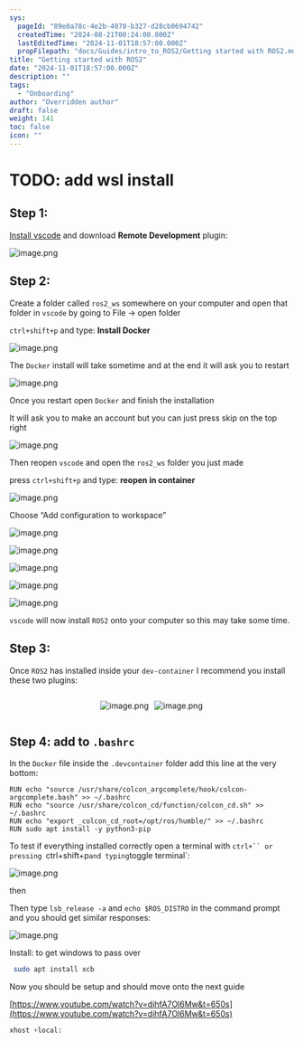 ```yaml
---
sys:
  pageId: "89e0a78c-4e2b-4070-b327-d28cb0694742"
  createdTime: "2024-08-21T00:24:00.000Z"
  lastEditedTime: "2024-11-01T18:57:00.000Z"
  propFilepath: "docs/Guides/intro_to_ROS2/Getting started with ROS2.md"
title: "Getting started with ROS2"
date: "2024-11-01T18:57:00.000Z"
description: ""
tags:
  - "Onboarding"
author: "Overridden author"
draft: false
weight: 141
toc: false
icon: ""
---
```


# TODO: add wsl install

## Step 1:

[Install vscode](https://code.visualstudio.com/download) and download **Remote Development** plugin:

![image.png](https://prod-files-secure.s3.us-west-2.amazonaws.com/d518164a-d88e-44d1-a4ee-3adb3bd8bce0/efb52993-1881-4a40-b95e-6f020334f022/image.png?X-Amz-Algorithm=AWS4-HMAC-SHA256&X-Amz-Content-Sha256=UNSIGNED-PAYLOAD&X-Amz-Credential=ASIAZI2LB4664HQBLAKK%2F20250402%2Fus-west-2%2Fs3%2Faws4_request&X-Amz-Date=20250402T041049Z&X-Amz-Expires=3600&X-Amz-Security-Token=IQoJb3JpZ2luX2VjEGQaCXVzLXdlc3QtMiJHMEUCIQCvRx4e4Hsux7znqhd0WKWgBGOdzUqjGpu8FsUHWK2tOQIgWhzwlZpHfwEk%2B0LsA2IKOfR%2FyP3gm2nScHpFiZUWlFUqiAQIzf%2F%2F%2F%2F%2F%2F%2F%2F%2F%2FARAAGgw2Mzc0MjMxODM4MDUiDI2EJq17tK3vE4W0xSrcA%2FnQ340b9GQ0bQLXymd83Bt8U%2F5sFFTxvk4s2VEvO%2BvZMPrr9Rfw5otW9BOjcUyP4Pqdhd4%2FzE8o5j9n0BOnj7b2OMrUprnp2%2BmnywD2uevJ52ei2D2P9cTWSIYRI71c0rNMqdeC8xDhMAEwjo%2BiTXg6LXQUgMnpvFBUNVI8xADwT4tQ1gPhMaHSBpG7pgn6HWKiSvoAyvIMFa7sUA3xYeiPWSFjoMspEa%2BMWQFGQBdJPfgxiorfRDPm3uJ5XdRtLBYheul%2B6FzqCQHW78xsrjUYiNqv0HPYzNeNqifADV%2FuJ7xbjtRM8ayw0YleA6cxM6l19N1xGeNGRO07wxYEM%2FbPZrMmfOOi5X4UqWeQJJzhLxPnCgeT%2BskME%2B1WLXFqPHaQKl%2FPG44Ogu9RgA1DHcsu62mOmyN9dZ94F75dRlqQvS860l40UwXxQrvi3ozOzkk%2F2Cn69HoGEs%2BKi%2BtZV0yAByVK7lJlsHwKu5N2fqpksMz63GTflVMIGiepH7DbiNL5WucwIJyTj2LFXMOkHfRV3EHQxWV7sK0kPpolxlhQGIrjZad94mR2SbYZJvDSD8b68wikysSa9dLJhlR2R4FK%2BjUWZ6HHiP0SMELnEr5sK6zBxA9idIcFxzszMO3usr8GOqUB%2BYp905zhwOakeG8f9HRNkP8%2BveeGQL%2FVZQ0dIMnFgFKniuz2NwNyZHv1E%2B8JpkfHlsSyzrqJS16lYLZFZKWf2qVnbGChGy47Oh4l1yX45A8pvhcyHmCEOJskM29ILpQmUxS%2F4P8BQNs62fjsX%2BHLahROuY9yZwCRfXCtC1zEKylRWrDY6X7NysQzesOP2ZrpmiGerb4NDQ8V96pemFQ0gNRNCgmq&X-Amz-Signature=499207d1952db355c9bcf80fcdb1f33ef44e4b3afbdc5f1e86334e6284f93f89&X-Amz-SignedHeaders=host&x-id=GetObject)

## Step 2:

Create a folder called `ros2_ws` somewhere on your computer and open that folder in `vscode` by going to File → open folder 

`ctrl+shift+p` and type: **Install Docker**

![image.png](https://prod-files-secure.s3.us-west-2.amazonaws.com/d518164a-d88e-44d1-a4ee-3adb3bd8bce0/2269dc0e-1cd5-47ff-bceb-c04ad9b2eab0/image.png?X-Amz-Algorithm=AWS4-HMAC-SHA256&X-Amz-Content-Sha256=UNSIGNED-PAYLOAD&X-Amz-Credential=ASIAZI2LB4664HQBLAKK%2F20250402%2Fus-west-2%2Fs3%2Faws4_request&X-Amz-Date=20250402T041049Z&X-Amz-Expires=3600&X-Amz-Security-Token=IQoJb3JpZ2luX2VjEGQaCXVzLXdlc3QtMiJHMEUCIQCvRx4e4Hsux7znqhd0WKWgBGOdzUqjGpu8FsUHWK2tOQIgWhzwlZpHfwEk%2B0LsA2IKOfR%2FyP3gm2nScHpFiZUWlFUqiAQIzf%2F%2F%2F%2F%2F%2F%2F%2F%2F%2FARAAGgw2Mzc0MjMxODM4MDUiDI2EJq17tK3vE4W0xSrcA%2FnQ340b9GQ0bQLXymd83Bt8U%2F5sFFTxvk4s2VEvO%2BvZMPrr9Rfw5otW9BOjcUyP4Pqdhd4%2FzE8o5j9n0BOnj7b2OMrUprnp2%2BmnywD2uevJ52ei2D2P9cTWSIYRI71c0rNMqdeC8xDhMAEwjo%2BiTXg6LXQUgMnpvFBUNVI8xADwT4tQ1gPhMaHSBpG7pgn6HWKiSvoAyvIMFa7sUA3xYeiPWSFjoMspEa%2BMWQFGQBdJPfgxiorfRDPm3uJ5XdRtLBYheul%2B6FzqCQHW78xsrjUYiNqv0HPYzNeNqifADV%2FuJ7xbjtRM8ayw0YleA6cxM6l19N1xGeNGRO07wxYEM%2FbPZrMmfOOi5X4UqWeQJJzhLxPnCgeT%2BskME%2B1WLXFqPHaQKl%2FPG44Ogu9RgA1DHcsu62mOmyN9dZ94F75dRlqQvS860l40UwXxQrvi3ozOzkk%2F2Cn69HoGEs%2BKi%2BtZV0yAByVK7lJlsHwKu5N2fqpksMz63GTflVMIGiepH7DbiNL5WucwIJyTj2LFXMOkHfRV3EHQxWV7sK0kPpolxlhQGIrjZad94mR2SbYZJvDSD8b68wikysSa9dLJhlR2R4FK%2BjUWZ6HHiP0SMELnEr5sK6zBxA9idIcFxzszMO3usr8GOqUB%2BYp905zhwOakeG8f9HRNkP8%2BveeGQL%2FVZQ0dIMnFgFKniuz2NwNyZHv1E%2B8JpkfHlsSyzrqJS16lYLZFZKWf2qVnbGChGy47Oh4l1yX45A8pvhcyHmCEOJskM29ILpQmUxS%2F4P8BQNs62fjsX%2BHLahROuY9yZwCRfXCtC1zEKylRWrDY6X7NysQzesOP2ZrpmiGerb4NDQ8V96pemFQ0gNRNCgmq&X-Amz-Signature=b323869c04ca5e13d0773a639359fa6262627da7d44df1da214ee16f76546ce2&X-Amz-SignedHeaders=host&x-id=GetObject)

The `Docker` install will take sometime and at the end it will ask you to restart

![image.png](https://prod-files-secure.s3.us-west-2.amazonaws.com/d518164a-d88e-44d1-a4ee-3adb3bd8bce0/ed233f78-be33-4b1f-b89c-9c346c0e961e/image.png?X-Amz-Algorithm=AWS4-HMAC-SHA256&X-Amz-Content-Sha256=UNSIGNED-PAYLOAD&X-Amz-Credential=ASIAZI2LB4664HQBLAKK%2F20250402%2Fus-west-2%2Fs3%2Faws4_request&X-Amz-Date=20250402T041049Z&X-Amz-Expires=3600&X-Amz-Security-Token=IQoJb3JpZ2luX2VjEGQaCXVzLXdlc3QtMiJHMEUCIQCvRx4e4Hsux7znqhd0WKWgBGOdzUqjGpu8FsUHWK2tOQIgWhzwlZpHfwEk%2B0LsA2IKOfR%2FyP3gm2nScHpFiZUWlFUqiAQIzf%2F%2F%2F%2F%2F%2F%2F%2F%2F%2FARAAGgw2Mzc0MjMxODM4MDUiDI2EJq17tK3vE4W0xSrcA%2FnQ340b9GQ0bQLXymd83Bt8U%2F5sFFTxvk4s2VEvO%2BvZMPrr9Rfw5otW9BOjcUyP4Pqdhd4%2FzE8o5j9n0BOnj7b2OMrUprnp2%2BmnywD2uevJ52ei2D2P9cTWSIYRI71c0rNMqdeC8xDhMAEwjo%2BiTXg6LXQUgMnpvFBUNVI8xADwT4tQ1gPhMaHSBpG7pgn6HWKiSvoAyvIMFa7sUA3xYeiPWSFjoMspEa%2BMWQFGQBdJPfgxiorfRDPm3uJ5XdRtLBYheul%2B6FzqCQHW78xsrjUYiNqv0HPYzNeNqifADV%2FuJ7xbjtRM8ayw0YleA6cxM6l19N1xGeNGRO07wxYEM%2FbPZrMmfOOi5X4UqWeQJJzhLxPnCgeT%2BskME%2B1WLXFqPHaQKl%2FPG44Ogu9RgA1DHcsu62mOmyN9dZ94F75dRlqQvS860l40UwXxQrvi3ozOzkk%2F2Cn69HoGEs%2BKi%2BtZV0yAByVK7lJlsHwKu5N2fqpksMz63GTflVMIGiepH7DbiNL5WucwIJyTj2LFXMOkHfRV3EHQxWV7sK0kPpolxlhQGIrjZad94mR2SbYZJvDSD8b68wikysSa9dLJhlR2R4FK%2BjUWZ6HHiP0SMELnEr5sK6zBxA9idIcFxzszMO3usr8GOqUB%2BYp905zhwOakeG8f9HRNkP8%2BveeGQL%2FVZQ0dIMnFgFKniuz2NwNyZHv1E%2B8JpkfHlsSyzrqJS16lYLZFZKWf2qVnbGChGy47Oh4l1yX45A8pvhcyHmCEOJskM29ILpQmUxS%2F4P8BQNs62fjsX%2BHLahROuY9yZwCRfXCtC1zEKylRWrDY6X7NysQzesOP2ZrpmiGerb4NDQ8V96pemFQ0gNRNCgmq&X-Amz-Signature=711c6566f1c9578d5dfebe0d1da55c82976aa010df2073d3465c4e24ed1f5e1d&X-Amz-SignedHeaders=host&x-id=GetObject)

Once you restart open `Docker` and finish the installation

It will ask you to make an account but you can just press skip on the top right

![image.png](https://prod-files-secure.s3.us-west-2.amazonaws.com/d518164a-d88e-44d1-a4ee-3adb3bd8bce0/21010ad9-1659-4fd9-9f59-9932a09b2a3d/image.png?X-Amz-Algorithm=AWS4-HMAC-SHA256&X-Amz-Content-Sha256=UNSIGNED-PAYLOAD&X-Amz-Credential=ASIAZI2LB4664HQBLAKK%2F20250402%2Fus-west-2%2Fs3%2Faws4_request&X-Amz-Date=20250402T041049Z&X-Amz-Expires=3600&X-Amz-Security-Token=IQoJb3JpZ2luX2VjEGQaCXVzLXdlc3QtMiJHMEUCIQCvRx4e4Hsux7znqhd0WKWgBGOdzUqjGpu8FsUHWK2tOQIgWhzwlZpHfwEk%2B0LsA2IKOfR%2FyP3gm2nScHpFiZUWlFUqiAQIzf%2F%2F%2F%2F%2F%2F%2F%2F%2F%2FARAAGgw2Mzc0MjMxODM4MDUiDI2EJq17tK3vE4W0xSrcA%2FnQ340b9GQ0bQLXymd83Bt8U%2F5sFFTxvk4s2VEvO%2BvZMPrr9Rfw5otW9BOjcUyP4Pqdhd4%2FzE8o5j9n0BOnj7b2OMrUprnp2%2BmnywD2uevJ52ei2D2P9cTWSIYRI71c0rNMqdeC8xDhMAEwjo%2BiTXg6LXQUgMnpvFBUNVI8xADwT4tQ1gPhMaHSBpG7pgn6HWKiSvoAyvIMFa7sUA3xYeiPWSFjoMspEa%2BMWQFGQBdJPfgxiorfRDPm3uJ5XdRtLBYheul%2B6FzqCQHW78xsrjUYiNqv0HPYzNeNqifADV%2FuJ7xbjtRM8ayw0YleA6cxM6l19N1xGeNGRO07wxYEM%2FbPZrMmfOOi5X4UqWeQJJzhLxPnCgeT%2BskME%2B1WLXFqPHaQKl%2FPG44Ogu9RgA1DHcsu62mOmyN9dZ94F75dRlqQvS860l40UwXxQrvi3ozOzkk%2F2Cn69HoGEs%2BKi%2BtZV0yAByVK7lJlsHwKu5N2fqpksMz63GTflVMIGiepH7DbiNL5WucwIJyTj2LFXMOkHfRV3EHQxWV7sK0kPpolxlhQGIrjZad94mR2SbYZJvDSD8b68wikysSa9dLJhlR2R4FK%2BjUWZ6HHiP0SMELnEr5sK6zBxA9idIcFxzszMO3usr8GOqUB%2BYp905zhwOakeG8f9HRNkP8%2BveeGQL%2FVZQ0dIMnFgFKniuz2NwNyZHv1E%2B8JpkfHlsSyzrqJS16lYLZFZKWf2qVnbGChGy47Oh4l1yX45A8pvhcyHmCEOJskM29ILpQmUxS%2F4P8BQNs62fjsX%2BHLahROuY9yZwCRfXCtC1zEKylRWrDY6X7NysQzesOP2ZrpmiGerb4NDQ8V96pemFQ0gNRNCgmq&X-Amz-Signature=ad7741353e13db9e24ae96fd57da04509e8aeca05639950a3111a5a320e55a9d&X-Amz-SignedHeaders=host&x-id=GetObject)

Then reopen `vscode` and open the `ros2_ws` folder you just made

press `ctrl+shift+p` and type: **reopen in container**

![image.png](https://prod-files-secure.s3.us-west-2.amazonaws.com/d518164a-d88e-44d1-a4ee-3adb3bd8bce0/4e93b8c2-41ad-488c-8095-c74205196118/image.png?X-Amz-Algorithm=AWS4-HMAC-SHA256&X-Amz-Content-Sha256=UNSIGNED-PAYLOAD&X-Amz-Credential=ASIAZI2LB4664HQBLAKK%2F20250402%2Fus-west-2%2Fs3%2Faws4_request&X-Amz-Date=20250402T041049Z&X-Amz-Expires=3600&X-Amz-Security-Token=IQoJb3JpZ2luX2VjEGQaCXVzLXdlc3QtMiJHMEUCIQCvRx4e4Hsux7znqhd0WKWgBGOdzUqjGpu8FsUHWK2tOQIgWhzwlZpHfwEk%2B0LsA2IKOfR%2FyP3gm2nScHpFiZUWlFUqiAQIzf%2F%2F%2F%2F%2F%2F%2F%2F%2F%2FARAAGgw2Mzc0MjMxODM4MDUiDI2EJq17tK3vE4W0xSrcA%2FnQ340b9GQ0bQLXymd83Bt8U%2F5sFFTxvk4s2VEvO%2BvZMPrr9Rfw5otW9BOjcUyP4Pqdhd4%2FzE8o5j9n0BOnj7b2OMrUprnp2%2BmnywD2uevJ52ei2D2P9cTWSIYRI71c0rNMqdeC8xDhMAEwjo%2BiTXg6LXQUgMnpvFBUNVI8xADwT4tQ1gPhMaHSBpG7pgn6HWKiSvoAyvIMFa7sUA3xYeiPWSFjoMspEa%2BMWQFGQBdJPfgxiorfRDPm3uJ5XdRtLBYheul%2B6FzqCQHW78xsrjUYiNqv0HPYzNeNqifADV%2FuJ7xbjtRM8ayw0YleA6cxM6l19N1xGeNGRO07wxYEM%2FbPZrMmfOOi5X4UqWeQJJzhLxPnCgeT%2BskME%2B1WLXFqPHaQKl%2FPG44Ogu9RgA1DHcsu62mOmyN9dZ94F75dRlqQvS860l40UwXxQrvi3ozOzkk%2F2Cn69HoGEs%2BKi%2BtZV0yAByVK7lJlsHwKu5N2fqpksMz63GTflVMIGiepH7DbiNL5WucwIJyTj2LFXMOkHfRV3EHQxWV7sK0kPpolxlhQGIrjZad94mR2SbYZJvDSD8b68wikysSa9dLJhlR2R4FK%2BjUWZ6HHiP0SMELnEr5sK6zBxA9idIcFxzszMO3usr8GOqUB%2BYp905zhwOakeG8f9HRNkP8%2BveeGQL%2FVZQ0dIMnFgFKniuz2NwNyZHv1E%2B8JpkfHlsSyzrqJS16lYLZFZKWf2qVnbGChGy47Oh4l1yX45A8pvhcyHmCEOJskM29ILpQmUxS%2F4P8BQNs62fjsX%2BHLahROuY9yZwCRfXCtC1zEKylRWrDY6X7NysQzesOP2ZrpmiGerb4NDQ8V96pemFQ0gNRNCgmq&X-Amz-Signature=5b1dfb1e5c2a88fa81c93cd6e3879f1ef3ab623af8061245583394deac0ad6ad&X-Amz-SignedHeaders=host&x-id=GetObject)

Choose “Add configuration to workspace”

![image.png](https://prod-files-secure.s3.us-west-2.amazonaws.com/d518164a-d88e-44d1-a4ee-3adb3bd8bce0/9560b282-5060-4989-ba37-97e7b2c22476/image.png?X-Amz-Algorithm=AWS4-HMAC-SHA256&X-Amz-Content-Sha256=UNSIGNED-PAYLOAD&X-Amz-Credential=ASIAZI2LB4664HQBLAKK%2F20250402%2Fus-west-2%2Fs3%2Faws4_request&X-Amz-Date=20250402T041049Z&X-Amz-Expires=3600&X-Amz-Security-Token=IQoJb3JpZ2luX2VjEGQaCXVzLXdlc3QtMiJHMEUCIQCvRx4e4Hsux7znqhd0WKWgBGOdzUqjGpu8FsUHWK2tOQIgWhzwlZpHfwEk%2B0LsA2IKOfR%2FyP3gm2nScHpFiZUWlFUqiAQIzf%2F%2F%2F%2F%2F%2F%2F%2F%2F%2FARAAGgw2Mzc0MjMxODM4MDUiDI2EJq17tK3vE4W0xSrcA%2FnQ340b9GQ0bQLXymd83Bt8U%2F5sFFTxvk4s2VEvO%2BvZMPrr9Rfw5otW9BOjcUyP4Pqdhd4%2FzE8o5j9n0BOnj7b2OMrUprnp2%2BmnywD2uevJ52ei2D2P9cTWSIYRI71c0rNMqdeC8xDhMAEwjo%2BiTXg6LXQUgMnpvFBUNVI8xADwT4tQ1gPhMaHSBpG7pgn6HWKiSvoAyvIMFa7sUA3xYeiPWSFjoMspEa%2BMWQFGQBdJPfgxiorfRDPm3uJ5XdRtLBYheul%2B6FzqCQHW78xsrjUYiNqv0HPYzNeNqifADV%2FuJ7xbjtRM8ayw0YleA6cxM6l19N1xGeNGRO07wxYEM%2FbPZrMmfOOi5X4UqWeQJJzhLxPnCgeT%2BskME%2B1WLXFqPHaQKl%2FPG44Ogu9RgA1DHcsu62mOmyN9dZ94F75dRlqQvS860l40UwXxQrvi3ozOzkk%2F2Cn69HoGEs%2BKi%2BtZV0yAByVK7lJlsHwKu5N2fqpksMz63GTflVMIGiepH7DbiNL5WucwIJyTj2LFXMOkHfRV3EHQxWV7sK0kPpolxlhQGIrjZad94mR2SbYZJvDSD8b68wikysSa9dLJhlR2R4FK%2BjUWZ6HHiP0SMELnEr5sK6zBxA9idIcFxzszMO3usr8GOqUB%2BYp905zhwOakeG8f9HRNkP8%2BveeGQL%2FVZQ0dIMnFgFKniuz2NwNyZHv1E%2B8JpkfHlsSyzrqJS16lYLZFZKWf2qVnbGChGy47Oh4l1yX45A8pvhcyHmCEOJskM29ILpQmUxS%2F4P8BQNs62fjsX%2BHLahROuY9yZwCRfXCtC1zEKylRWrDY6X7NysQzesOP2ZrpmiGerb4NDQ8V96pemFQ0gNRNCgmq&X-Amz-Signature=4de18620d5c5a9775b164e8af0003ae45ef8881f3372c1307e4acaaa009e4050&X-Amz-SignedHeaders=host&x-id=GetObject)

![image.png](https://prod-files-secure.s3.us-west-2.amazonaws.com/d518164a-d88e-44d1-a4ee-3adb3bd8bce0/2ee63f81-886b-48e8-a553-dc6e5eac99e4/image.png?X-Amz-Algorithm=AWS4-HMAC-SHA256&X-Amz-Content-Sha256=UNSIGNED-PAYLOAD&X-Amz-Credential=ASIAZI2LB4664HQBLAKK%2F20250402%2Fus-west-2%2Fs3%2Faws4_request&X-Amz-Date=20250402T041049Z&X-Amz-Expires=3600&X-Amz-Security-Token=IQoJb3JpZ2luX2VjEGQaCXVzLXdlc3QtMiJHMEUCIQCvRx4e4Hsux7znqhd0WKWgBGOdzUqjGpu8FsUHWK2tOQIgWhzwlZpHfwEk%2B0LsA2IKOfR%2FyP3gm2nScHpFiZUWlFUqiAQIzf%2F%2F%2F%2F%2F%2F%2F%2F%2F%2FARAAGgw2Mzc0MjMxODM4MDUiDI2EJq17tK3vE4W0xSrcA%2FnQ340b9GQ0bQLXymd83Bt8U%2F5sFFTxvk4s2VEvO%2BvZMPrr9Rfw5otW9BOjcUyP4Pqdhd4%2FzE8o5j9n0BOnj7b2OMrUprnp2%2BmnywD2uevJ52ei2D2P9cTWSIYRI71c0rNMqdeC8xDhMAEwjo%2BiTXg6LXQUgMnpvFBUNVI8xADwT4tQ1gPhMaHSBpG7pgn6HWKiSvoAyvIMFa7sUA3xYeiPWSFjoMspEa%2BMWQFGQBdJPfgxiorfRDPm3uJ5XdRtLBYheul%2B6FzqCQHW78xsrjUYiNqv0HPYzNeNqifADV%2FuJ7xbjtRM8ayw0YleA6cxM6l19N1xGeNGRO07wxYEM%2FbPZrMmfOOi5X4UqWeQJJzhLxPnCgeT%2BskME%2B1WLXFqPHaQKl%2FPG44Ogu9RgA1DHcsu62mOmyN9dZ94F75dRlqQvS860l40UwXxQrvi3ozOzkk%2F2Cn69HoGEs%2BKi%2BtZV0yAByVK7lJlsHwKu5N2fqpksMz63GTflVMIGiepH7DbiNL5WucwIJyTj2LFXMOkHfRV3EHQxWV7sK0kPpolxlhQGIrjZad94mR2SbYZJvDSD8b68wikysSa9dLJhlR2R4FK%2BjUWZ6HHiP0SMELnEr5sK6zBxA9idIcFxzszMO3usr8GOqUB%2BYp905zhwOakeG8f9HRNkP8%2BveeGQL%2FVZQ0dIMnFgFKniuz2NwNyZHv1E%2B8JpkfHlsSyzrqJS16lYLZFZKWf2qVnbGChGy47Oh4l1yX45A8pvhcyHmCEOJskM29ILpQmUxS%2F4P8BQNs62fjsX%2BHLahROuY9yZwCRfXCtC1zEKylRWrDY6X7NysQzesOP2ZrpmiGerb4NDQ8V96pemFQ0gNRNCgmq&X-Amz-Signature=4d1a6d563f79cf042e65d8c69899ffd689368dfa6c15935f54c170a03c9aa01b&X-Amz-SignedHeaders=host&x-id=GetObject)

![image.png](https://prod-files-secure.s3.us-west-2.amazonaws.com/d518164a-d88e-44d1-a4ee-3adb3bd8bce0/ae1580b2-b048-407e-aed9-b584224a7a04/image.png?X-Amz-Algorithm=AWS4-HMAC-SHA256&X-Amz-Content-Sha256=UNSIGNED-PAYLOAD&X-Amz-Credential=ASIAZI2LB4664HQBLAKK%2F20250402%2Fus-west-2%2Fs3%2Faws4_request&X-Amz-Date=20250402T041049Z&X-Amz-Expires=3600&X-Amz-Security-Token=IQoJb3JpZ2luX2VjEGQaCXVzLXdlc3QtMiJHMEUCIQCvRx4e4Hsux7znqhd0WKWgBGOdzUqjGpu8FsUHWK2tOQIgWhzwlZpHfwEk%2B0LsA2IKOfR%2FyP3gm2nScHpFiZUWlFUqiAQIzf%2F%2F%2F%2F%2F%2F%2F%2F%2F%2FARAAGgw2Mzc0MjMxODM4MDUiDI2EJq17tK3vE4W0xSrcA%2FnQ340b9GQ0bQLXymd83Bt8U%2F5sFFTxvk4s2VEvO%2BvZMPrr9Rfw5otW9BOjcUyP4Pqdhd4%2FzE8o5j9n0BOnj7b2OMrUprnp2%2BmnywD2uevJ52ei2D2P9cTWSIYRI71c0rNMqdeC8xDhMAEwjo%2BiTXg6LXQUgMnpvFBUNVI8xADwT4tQ1gPhMaHSBpG7pgn6HWKiSvoAyvIMFa7sUA3xYeiPWSFjoMspEa%2BMWQFGQBdJPfgxiorfRDPm3uJ5XdRtLBYheul%2B6FzqCQHW78xsrjUYiNqv0HPYzNeNqifADV%2FuJ7xbjtRM8ayw0YleA6cxM6l19N1xGeNGRO07wxYEM%2FbPZrMmfOOi5X4UqWeQJJzhLxPnCgeT%2BskME%2B1WLXFqPHaQKl%2FPG44Ogu9RgA1DHcsu62mOmyN9dZ94F75dRlqQvS860l40UwXxQrvi3ozOzkk%2F2Cn69HoGEs%2BKi%2BtZV0yAByVK7lJlsHwKu5N2fqpksMz63GTflVMIGiepH7DbiNL5WucwIJyTj2LFXMOkHfRV3EHQxWV7sK0kPpolxlhQGIrjZad94mR2SbYZJvDSD8b68wikysSa9dLJhlR2R4FK%2BjUWZ6HHiP0SMELnEr5sK6zBxA9idIcFxzszMO3usr8GOqUB%2BYp905zhwOakeG8f9HRNkP8%2BveeGQL%2FVZQ0dIMnFgFKniuz2NwNyZHv1E%2B8JpkfHlsSyzrqJS16lYLZFZKWf2qVnbGChGy47Oh4l1yX45A8pvhcyHmCEOJskM29ILpQmUxS%2F4P8BQNs62fjsX%2BHLahROuY9yZwCRfXCtC1zEKylRWrDY6X7NysQzesOP2ZrpmiGerb4NDQ8V96pemFQ0gNRNCgmq&X-Amz-Signature=4a5caf551ac1312c598aab4c8ad93ff8c57c1c5f0fedf4fb36b20c1dbbd0fe56&X-Amz-SignedHeaders=host&x-id=GetObject)

![image.png](https://prod-files-secure.s3.us-west-2.amazonaws.com/d518164a-d88e-44d1-a4ee-3adb3bd8bce0/53255b28-f75e-430f-b9e3-c0ac8577e42b/image.png?X-Amz-Algorithm=AWS4-HMAC-SHA256&X-Amz-Content-Sha256=UNSIGNED-PAYLOAD&X-Amz-Credential=ASIAZI2LB4664HQBLAKK%2F20250402%2Fus-west-2%2Fs3%2Faws4_request&X-Amz-Date=20250402T041049Z&X-Amz-Expires=3600&X-Amz-Security-Token=IQoJb3JpZ2luX2VjEGQaCXVzLXdlc3QtMiJHMEUCIQCvRx4e4Hsux7znqhd0WKWgBGOdzUqjGpu8FsUHWK2tOQIgWhzwlZpHfwEk%2B0LsA2IKOfR%2FyP3gm2nScHpFiZUWlFUqiAQIzf%2F%2F%2F%2F%2F%2F%2F%2F%2F%2FARAAGgw2Mzc0MjMxODM4MDUiDI2EJq17tK3vE4W0xSrcA%2FnQ340b9GQ0bQLXymd83Bt8U%2F5sFFTxvk4s2VEvO%2BvZMPrr9Rfw5otW9BOjcUyP4Pqdhd4%2FzE8o5j9n0BOnj7b2OMrUprnp2%2BmnywD2uevJ52ei2D2P9cTWSIYRI71c0rNMqdeC8xDhMAEwjo%2BiTXg6LXQUgMnpvFBUNVI8xADwT4tQ1gPhMaHSBpG7pgn6HWKiSvoAyvIMFa7sUA3xYeiPWSFjoMspEa%2BMWQFGQBdJPfgxiorfRDPm3uJ5XdRtLBYheul%2B6FzqCQHW78xsrjUYiNqv0HPYzNeNqifADV%2FuJ7xbjtRM8ayw0YleA6cxM6l19N1xGeNGRO07wxYEM%2FbPZrMmfOOi5X4UqWeQJJzhLxPnCgeT%2BskME%2B1WLXFqPHaQKl%2FPG44Ogu9RgA1DHcsu62mOmyN9dZ94F75dRlqQvS860l40UwXxQrvi3ozOzkk%2F2Cn69HoGEs%2BKi%2BtZV0yAByVK7lJlsHwKu5N2fqpksMz63GTflVMIGiepH7DbiNL5WucwIJyTj2LFXMOkHfRV3EHQxWV7sK0kPpolxlhQGIrjZad94mR2SbYZJvDSD8b68wikysSa9dLJhlR2R4FK%2BjUWZ6HHiP0SMELnEr5sK6zBxA9idIcFxzszMO3usr8GOqUB%2BYp905zhwOakeG8f9HRNkP8%2BveeGQL%2FVZQ0dIMnFgFKniuz2NwNyZHv1E%2B8JpkfHlsSyzrqJS16lYLZFZKWf2qVnbGChGy47Oh4l1yX45A8pvhcyHmCEOJskM29ILpQmUxS%2F4P8BQNs62fjsX%2BHLahROuY9yZwCRfXCtC1zEKylRWrDY6X7NysQzesOP2ZrpmiGerb4NDQ8V96pemFQ0gNRNCgmq&X-Amz-Signature=7ac365a6d93686e86a059bd6b1b77d78ac603354034c1d6f9bcdf07c388ba2e6&X-Amz-SignedHeaders=host&x-id=GetObject)

![image.png](https://prod-files-secure.s3.us-west-2.amazonaws.com/d518164a-d88e-44d1-a4ee-3adb3bd8bce0/7c562767-5af9-4ffb-97d1-327bcdf4ee00/image.png?X-Amz-Algorithm=AWS4-HMAC-SHA256&X-Amz-Content-Sha256=UNSIGNED-PAYLOAD&X-Amz-Credential=ASIAZI2LB4664HQBLAKK%2F20250402%2Fus-west-2%2Fs3%2Faws4_request&X-Amz-Date=20250402T041049Z&X-Amz-Expires=3600&X-Amz-Security-Token=IQoJb3JpZ2luX2VjEGQaCXVzLXdlc3QtMiJHMEUCIQCvRx4e4Hsux7znqhd0WKWgBGOdzUqjGpu8FsUHWK2tOQIgWhzwlZpHfwEk%2B0LsA2IKOfR%2FyP3gm2nScHpFiZUWlFUqiAQIzf%2F%2F%2F%2F%2F%2F%2F%2F%2F%2FARAAGgw2Mzc0MjMxODM4MDUiDI2EJq17tK3vE4W0xSrcA%2FnQ340b9GQ0bQLXymd83Bt8U%2F5sFFTxvk4s2VEvO%2BvZMPrr9Rfw5otW9BOjcUyP4Pqdhd4%2FzE8o5j9n0BOnj7b2OMrUprnp2%2BmnywD2uevJ52ei2D2P9cTWSIYRI71c0rNMqdeC8xDhMAEwjo%2BiTXg6LXQUgMnpvFBUNVI8xADwT4tQ1gPhMaHSBpG7pgn6HWKiSvoAyvIMFa7sUA3xYeiPWSFjoMspEa%2BMWQFGQBdJPfgxiorfRDPm3uJ5XdRtLBYheul%2B6FzqCQHW78xsrjUYiNqv0HPYzNeNqifADV%2FuJ7xbjtRM8ayw0YleA6cxM6l19N1xGeNGRO07wxYEM%2FbPZrMmfOOi5X4UqWeQJJzhLxPnCgeT%2BskME%2B1WLXFqPHaQKl%2FPG44Ogu9RgA1DHcsu62mOmyN9dZ94F75dRlqQvS860l40UwXxQrvi3ozOzkk%2F2Cn69HoGEs%2BKi%2BtZV0yAByVK7lJlsHwKu5N2fqpksMz63GTflVMIGiepH7DbiNL5WucwIJyTj2LFXMOkHfRV3EHQxWV7sK0kPpolxlhQGIrjZad94mR2SbYZJvDSD8b68wikysSa9dLJhlR2R4FK%2BjUWZ6HHiP0SMELnEr5sK6zBxA9idIcFxzszMO3usr8GOqUB%2BYp905zhwOakeG8f9HRNkP8%2BveeGQL%2FVZQ0dIMnFgFKniuz2NwNyZHv1E%2B8JpkfHlsSyzrqJS16lYLZFZKWf2qVnbGChGy47Oh4l1yX45A8pvhcyHmCEOJskM29ILpQmUxS%2F4P8BQNs62fjsX%2BHLahROuY9yZwCRfXCtC1zEKylRWrDY6X7NysQzesOP2ZrpmiGerb4NDQ8V96pemFQ0gNRNCgmq&X-Amz-Signature=206b0abef50bf0258cd27f134381b6643d22631fe26063f6ef019d6b3486a4d9&X-Amz-SignedHeaders=host&x-id=GetObject)

`vscode` will now install `ROS2` onto your computer so this may take some time.

## Step 3:

Once `ROS2` has installed inside your `dev-container` I recommend you install these two plugins:

<div style="display: flex;flex-direction: row; column-gap:10px; max-width: 630px;justify-content: center;">
<div>

![image.png](https://prod-files-secure.s3.us-west-2.amazonaws.com/d518164a-d88e-44d1-a4ee-3adb3bd8bce0/3fc3d550-5a54-4ba1-ba6b-faa01cdb7369/image.png?X-Amz-Algorithm=AWS4-HMAC-SHA256&X-Amz-Content-Sha256=UNSIGNED-PAYLOAD&X-Amz-Credential=ASIAZI2LB466QMHPC4D2%2F20250402%2Fus-west-2%2Fs3%2Faws4_request&X-Amz-Date=20250402T041055Z&X-Amz-Expires=3600&X-Amz-Security-Token=IQoJb3JpZ2luX2VjEGQaCXVzLXdlc3QtMiJIMEYCIQCDHhNsB45fCKAfFkBkahGkUWkTRoouKD0O8VuzTF0VfAIhAN%2BSG%2BdImFw7%2FQJn4dwDUMaF59FBUds1dKmKEuaisSreKogECM3%2F%2F%2F%2F%2F%2F%2F%2F%2F%2FwEQABoMNjM3NDIzMTgzODA1IgydfsjuSFB3kpfEaAAq3AM1%2BZx9sSq0g4t4owZ50SM1GSmVaAIqmLfMmoN1CThyp3CrvB%2B%2F62dUgrmhgFZ8e%2F%2FiWMdOZjiMqk45h1qUtzcVBHcw7%2FRmDnpB51xhzDkg1aOtMWFA3wawmwN1HcFqIaZ6zj7PEt6jc4GX2lqaHf1iXcAfbvltiZb5l5dr22yDWkGESITXfpr%2FOp%2Fos3Pgje%2BZM38Y81FUFkryEEoX0mgrCPUnmoAk%2BsmrelHSEZZQiFdT3Dsjw3B2Pz0JGmsCdSF43w42ArS8oS476wS%2B9TjZxWjNWAVV%2BH630isRZdSDQ0WvCnivLlPF98zipeXJbphtyzirEPAN6dSRyS0fyWWTd0u5vnQmAQynl3sDKcWCQMeRrCedhmTph3quEiQB2ikYoreZQs5u7SpE73VbZMYBcc08Wu0r%2BALW%2FgsWfHSP96PdqH0o53O6iWpMH9W3694kWbAYa2lQKB5f42vfqVpu%2FFR3zWPQEzZNqmGnPNYfNXAG%2Bp1EHp029D6MqFKhrxlbix65AVCCJvQebFlNHKt9Wx8AUDJMPDiqDFV8xh9ckwJ6X9UsgvmxpW89Yd4bRbNPqkChHirFdSAYsx9hwhy0uxpaTzFTPY0fU8Px7KK03kvwliCpwsXkb%2FtlHzCS77K%2FBjqkATW8Sd54YbMa25t%2FeiG%2BaKfrsCM1R0XSLZuwUoLeaaaVubb3CxtgmGhIDEVckiQ3zeSvANdI8CcFRhFTgifJPBTEqtwUjG4%2Bllre6rTxnVqE4rLprnevoORejyWxAv%2BT9hz922oEPhWW0IMbFlP1YuxPm9fILmyP0sAp3S62TjN%2FwWCxY7drJDQfumDuL90h9hfgsAypB%2FWL4R%2F%2FgIc3zyG9HQIK&X-Amz-Signature=7baacd5acd0ae26b04044b98736b0b06f516cbf3ae4e6c935f50d81d67ef7b26&X-Amz-SignedHeaders=host&x-id=GetObject)

</div>
<div>

![image.png](https://prod-files-secure.s3.us-west-2.amazonaws.com/d518164a-d88e-44d1-a4ee-3adb3bd8bce0/d994cc66-13c2-4093-a5a3-f84cf4601a82/image.png?X-Amz-Algorithm=AWS4-HMAC-SHA256&X-Amz-Content-Sha256=UNSIGNED-PAYLOAD&X-Amz-Credential=ASIAZI2LB4662SRG75HR%2F20250402%2Fus-west-2%2Fs3%2Faws4_request&X-Amz-Date=20250402T041056Z&X-Amz-Expires=3600&X-Amz-Security-Token=IQoJb3JpZ2luX2VjEGQaCXVzLXdlc3QtMiJHMEUCIQCOAozvEPPXp6M%2BArnb46Rl48AFf%2FGn3Fo%2FXQ0w0OYF8gIgOHFvMIhmXKhk7W5wm%2BHB0Gjyn%2FJ5dX1IgqZd%2FTN4%2FwMqiAQIzf%2F%2F%2F%2F%2F%2F%2F%2F%2F%2FARAAGgw2Mzc0MjMxODM4MDUiDBbRJbcndF%2B5l3z%2BHSrcA4%2BcMhoPZ1bpIJCjLG%2B861MJm7d%2F0XA%2BZG6JlvADGlnoJ2Dz%2BzvRbMqFmQymUGQmU5yfMO8llJJVZAXXG%2BqvvZSk9CTzzpAZrt%2FT0jxvkO7USMA3DOl44GeQ%2Bp00C%2BWhQVPxJzBwUBV6rzK40dgXd6TxFu%2FwSM2OvTE4FjADGEMV%2BmOGI6%2FqmYGG2Uq6Pya6ZWQf%2BXTHFVbcevoZHrPMR%2Bq1TByfUDNen%2B6OPBTL6zyfhoYnwC246t7p2IveY%2BYdccduVCKrtg9FcZ90PStGh2mx1lv5dDxeVVzKWcZ%2BGYMzTIDQs4ATik0Zeo52wdIp02JR20ztVdof2Qat7O5lfC8NPrZ8zPy32yILO2sC3LXYapiSBxfnQP8RHDzoVa0QJR3vPd7VNmV2djFa4T%2FNfHg9DbYxaVLG4wBFnceCTNoiTM0K5VfIeM2ng9rHnWfe7IXf1RUGmEAbj1L67KgXJHNBvsKtLh5bFIgDKwVOcGKo7KBER9F5s9yPSWEAwfyLS0P4NEopqLw14lOnC%2F28DPNW0zw8j7oGK9xzi34Hj65RvaALaHidjY4MLN%2Bu32PT3aMtyozv05FhCRll1Ypu%2B5jwz7M6RtlPIOcjux4nlN8aDecoqbeIK3cn%2BliyMJvvsr8GOqUBAMoak0pV1zU2XRSBVuPLc5kneThpIMFPLOAavos6Dc7kmGIBnx6T3E5Gvd5ksxjqLO9Qisosd5aNOFq6GW2ryi5ARoJfimPdloeOMpZ3Rm1N6eg%2FNwob93EE%2BMArD%2BMPcHt8rO6Irbx33NhMRi5jN31xiY0JWomqL01PbgYp8pD3M6Yzio78xJ%2BH1Xh5j7dzyqAF15MK9%2F7gMdBlCc2%2FqAc5q2EY&X-Amz-Signature=a36a454252b10a6c5c05d1f4e6300ecb863aeaa7cfb9f4c63f4b89969a237517&X-Amz-SignedHeaders=host&x-id=GetObject)

</div>
</div>

## Step 4: add to `.bashrc`

In the `Docker` file inside the `.devcontainer` folder add this line at the very bottom: 

```docker
RUN echo "source /usr/share/colcon_argcomplete/hook/colcon-argcomplete.bash" >> ~/.bashrc
RUN echo "source /usr/share/colcon_cd/function/colcon_cd.sh" >> ~/.bashrc
RUN echo "export _colcon_cd_root=/opt/ros/humble/" >> ~/.bashrc
RUN sudo apt install -y python3-pip 
```

To test if everything installed correctly open a terminal with `ctrl+`` or pressing `ctrl+shift+p` and typing `toggle terminal`:

![image.png](https://prod-files-secure.s3.us-west-2.amazonaws.com/d518164a-d88e-44d1-a4ee-3adb3bd8bce0/6a4943d8-b04e-4c02-9a58-775f3384d1a5/image.png?X-Amz-Algorithm=AWS4-HMAC-SHA256&X-Amz-Content-Sha256=UNSIGNED-PAYLOAD&X-Amz-Credential=ASIAZI2LB4664HQBLAKK%2F20250402%2Fus-west-2%2Fs3%2Faws4_request&X-Amz-Date=20250402T041049Z&X-Amz-Expires=3600&X-Amz-Security-Token=IQoJb3JpZ2luX2VjEGQaCXVzLXdlc3QtMiJHMEUCIQCvRx4e4Hsux7znqhd0WKWgBGOdzUqjGpu8FsUHWK2tOQIgWhzwlZpHfwEk%2B0LsA2IKOfR%2FyP3gm2nScHpFiZUWlFUqiAQIzf%2F%2F%2F%2F%2F%2F%2F%2F%2F%2FARAAGgw2Mzc0MjMxODM4MDUiDI2EJq17tK3vE4W0xSrcA%2FnQ340b9GQ0bQLXymd83Bt8U%2F5sFFTxvk4s2VEvO%2BvZMPrr9Rfw5otW9BOjcUyP4Pqdhd4%2FzE8o5j9n0BOnj7b2OMrUprnp2%2BmnywD2uevJ52ei2D2P9cTWSIYRI71c0rNMqdeC8xDhMAEwjo%2BiTXg6LXQUgMnpvFBUNVI8xADwT4tQ1gPhMaHSBpG7pgn6HWKiSvoAyvIMFa7sUA3xYeiPWSFjoMspEa%2BMWQFGQBdJPfgxiorfRDPm3uJ5XdRtLBYheul%2B6FzqCQHW78xsrjUYiNqv0HPYzNeNqifADV%2FuJ7xbjtRM8ayw0YleA6cxM6l19N1xGeNGRO07wxYEM%2FbPZrMmfOOi5X4UqWeQJJzhLxPnCgeT%2BskME%2B1WLXFqPHaQKl%2FPG44Ogu9RgA1DHcsu62mOmyN9dZ94F75dRlqQvS860l40UwXxQrvi3ozOzkk%2F2Cn69HoGEs%2BKi%2BtZV0yAByVK7lJlsHwKu5N2fqpksMz63GTflVMIGiepH7DbiNL5WucwIJyTj2LFXMOkHfRV3EHQxWV7sK0kPpolxlhQGIrjZad94mR2SbYZJvDSD8b68wikysSa9dLJhlR2R4FK%2BjUWZ6HHiP0SMELnEr5sK6zBxA9idIcFxzszMO3usr8GOqUB%2BYp905zhwOakeG8f9HRNkP8%2BveeGQL%2FVZQ0dIMnFgFKniuz2NwNyZHv1E%2B8JpkfHlsSyzrqJS16lYLZFZKWf2qVnbGChGy47Oh4l1yX45A8pvhcyHmCEOJskM29ILpQmUxS%2F4P8BQNs62fjsX%2BHLahROuY9yZwCRfXCtC1zEKylRWrDY6X7NysQzesOP2ZrpmiGerb4NDQ8V96pemFQ0gNRNCgmq&X-Amz-Signature=892df06818df6dfe0fa905347ebfe43ff596c1b4ab91acc6f5424c0add9e9541&X-Amz-SignedHeaders=host&x-id=GetObject)

then 

Then type `lsb_release -a` and `echo $ROS_DISTRO` in the command prompt and you should get similar responses:

![image.png](https://prod-files-secure.s3.us-west-2.amazonaws.com/d518164a-d88e-44d1-a4ee-3adb3bd8bce0/3e635dec-a805-4e85-8b9e-d000e5b71a4e/image.png?X-Amz-Algorithm=AWS4-HMAC-SHA256&X-Amz-Content-Sha256=UNSIGNED-PAYLOAD&X-Amz-Credential=ASIAZI2LB4664HQBLAKK%2F20250402%2Fus-west-2%2Fs3%2Faws4_request&X-Amz-Date=20250402T041049Z&X-Amz-Expires=3600&X-Amz-Security-Token=IQoJb3JpZ2luX2VjEGQaCXVzLXdlc3QtMiJHMEUCIQCvRx4e4Hsux7znqhd0WKWgBGOdzUqjGpu8FsUHWK2tOQIgWhzwlZpHfwEk%2B0LsA2IKOfR%2FyP3gm2nScHpFiZUWlFUqiAQIzf%2F%2F%2F%2F%2F%2F%2F%2F%2F%2FARAAGgw2Mzc0MjMxODM4MDUiDI2EJq17tK3vE4W0xSrcA%2FnQ340b9GQ0bQLXymd83Bt8U%2F5sFFTxvk4s2VEvO%2BvZMPrr9Rfw5otW9BOjcUyP4Pqdhd4%2FzE8o5j9n0BOnj7b2OMrUprnp2%2BmnywD2uevJ52ei2D2P9cTWSIYRI71c0rNMqdeC8xDhMAEwjo%2BiTXg6LXQUgMnpvFBUNVI8xADwT4tQ1gPhMaHSBpG7pgn6HWKiSvoAyvIMFa7sUA3xYeiPWSFjoMspEa%2BMWQFGQBdJPfgxiorfRDPm3uJ5XdRtLBYheul%2B6FzqCQHW78xsrjUYiNqv0HPYzNeNqifADV%2FuJ7xbjtRM8ayw0YleA6cxM6l19N1xGeNGRO07wxYEM%2FbPZrMmfOOi5X4UqWeQJJzhLxPnCgeT%2BskME%2B1WLXFqPHaQKl%2FPG44Ogu9RgA1DHcsu62mOmyN9dZ94F75dRlqQvS860l40UwXxQrvi3ozOzkk%2F2Cn69HoGEs%2BKi%2BtZV0yAByVK7lJlsHwKu5N2fqpksMz63GTflVMIGiepH7DbiNL5WucwIJyTj2LFXMOkHfRV3EHQxWV7sK0kPpolxlhQGIrjZad94mR2SbYZJvDSD8b68wikysSa9dLJhlR2R4FK%2BjUWZ6HHiP0SMELnEr5sK6zBxA9idIcFxzszMO3usr8GOqUB%2BYp905zhwOakeG8f9HRNkP8%2BveeGQL%2FVZQ0dIMnFgFKniuz2NwNyZHv1E%2B8JpkfHlsSyzrqJS16lYLZFZKWf2qVnbGChGy47Oh4l1yX45A8pvhcyHmCEOJskM29ILpQmUxS%2F4P8BQNs62fjsX%2BHLahROuY9yZwCRfXCtC1zEKylRWrDY6X7NysQzesOP2ZrpmiGerb4NDQ8V96pemFQ0gNRNCgmq&X-Amz-Signature=1ab5f0337b6342ddc452b5d3ce601828ecf6816a6fff677a86bb5c74ea6e6e31&X-Amz-SignedHeaders=host&x-id=GetObject)

Install:  to get windows to pass over

```bash
 sudo apt install xcb
```

Now you should be setup and should move onto the next guide 

[https://www.youtube.com/watch?v=dihfA7Ol6Mw&t=650s](https://www.youtube.com/watch?v=dihfA7Ol6Mw&t=650s)

```python
xhost +local:
```
